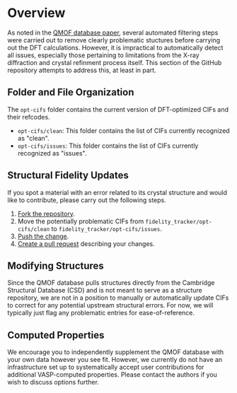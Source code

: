 # Overview
As noted in the [QMOF database paper](https://doi.org/10.26434/chemrxiv.13147616), several automated filtering steps were carried out to remove clearly problematic stuctures before carrying out the DFT calculations. However, it is impractical to automatically detect all issues, especially those pertaining to limitations from the X-ray diffraction and crystal refinment process itself. This section of the GitHub repository attempts to address this, at least in part.

## Folder and File Organization
The `opt-cifs` folder contains the current version of DFT-optimized CIFs and their refcodes.

- `opt-cifs/clean`: This folder contains the list of CIFs currently recognized as "clean".
- `opt-cifs/issues`: This folder contains the list of CIFs currently recognized as "issues".

## Structural Fidelity Updates
If you spot a material with an error related to its crystal structure and would like to contribute, please carry out the following steps.

1. [Fork the repository](https://docs.github.com/en/free-pro-team@latest/github/getting-started-with-github/fork-a-repo).
2. Move the potentially problematic CIFs from `fidelity_tracker/opt-cifs/clean` to `fidelity_tracker/opt-cifs/issues`.
3. [Push the change](https://docs.github.com/en/free-pro-team@latest/desktop/contributing-and-collaborating-using-github-desktop/pushing-changes-to-github).
4. [Create a pull request](https://docs.github.com/en/free-pro-team@latest/github/collaborating-with-issues-and-pull-requests/creating-a-pull-request) describing your changes.

## Modifying Structures
Since the QMOF database pulls structures directly from the Cambridge Structural Database (CSD) and is not meant to serve as a structure repository, we are not in a position to manually or automatically update CIFs to correct for any potential upstream structural errors. For now, we will typically just flag any problematic entries for ease-of-reference.

## Computed Properties
We encourage you to independently supplement the QMOF database with your own data however you see fit. However, we currently do not have an infrastructure set up to systematically accept user contributions for additional VASP-computed properties. Please contact the authors if you wish to discuss options further.
